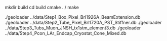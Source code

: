 mkdir build
cd build
cmake ../
make

./geoloader ../data/Step1_Box_Pixel_Brl1926A_BeamExtension.db
./geoloader ../data/Step2_Tube_Pixel_Brl1720A_PST_Stiffner.db
./geoloader ../data/Step3_Tubs_Muon_JNSH_tx1stm_element3.db
./geoloader ../data/Step4_Pcon_LAr_Endcap_Cryostat_Cone_Mixed.db
 
